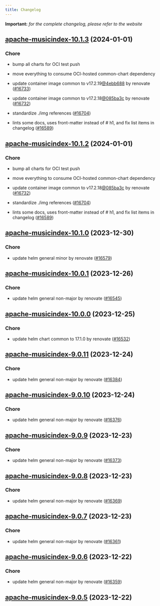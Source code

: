 ```yaml
---
title: Changelog
---
```


**Important:**
*for the complete changelog, please refer to the website*



## [apache-musicindex-10.1.3](https://github.com/truecharts/charts/compare/apache-musicindex-10.1.0...apache-musicindex-10.1.3) (2024-01-01)

### Chore



- bump all charts for OCI test push

- move everything to consume OCI-hosted common-chart dependency

- update container image common to v17.2.19[@4ebb688](https://github.com/4ebb688) by renovate ([#16733](https://github.com/truecharts/charts/issues/16733))

- update container image common to v17.2.18[@085ba3c](https://github.com/085ba3c) by renovate ([#16732](https://github.com/truecharts/charts/issues/16732))

- standardize ./img references ([#16704](https://github.com/truecharts/charts/issues/16704))

- lints some docs, uses front-matter instead of # h1, and fix list items in changelog ([#16589](https://github.com/truecharts/charts/issues/16589))


## [apache-musicindex-10.1.2](https://github.com/truecharts/charts/compare/apache-musicindex-10.1.0...apache-musicindex-10.1.2) (2024-01-01)

### Chore



- bump all charts for OCI test push

- move everything to consume OCI-hosted common-chart dependency

- update container image common to v17.2.18[@085ba3c](https://github.com/085ba3c) by renovate ([#16732](https://github.com/truecharts/charts/issues/16732))

- standardize ./img references ([#16704](https://github.com/truecharts/charts/issues/16704))

- lints some docs, uses front-matter instead of # h1, and fix list items in changelog ([#16589](https://github.com/truecharts/charts/issues/16589))
## [apache-musicindex-10.1.0](https://github.com/truecharts/charts/compare/apache-musicindex-10.0.1...apache-musicindex-10.1.0) (2023-12-30)

### Chore

- update helm general minor by renovate ([#16579](https://github.com/truecharts/charts/issues/16579))

## [apache-musicindex-10.0.1](https://github.com/truecharts/charts/compare/apache-musicindex-10.0.0...apache-musicindex-10.0.1) (2023-12-26)

### Chore

- update helm general non-major by renovate ([#16545](https://github.com/truecharts/charts/issues/16545))

## [apache-musicindex-10.0.0](https://github.com/truecharts/charts/compare/apache-musicindex-9.0.11...apache-musicindex-10.0.0) (2023-12-25)

### Chore

- update helm chart common to 17.1.0 by renovate ([#16532](https://github.com/truecharts/charts/issues/16532))

## [apache-musicindex-9.0.11](https://github.com/truecharts/charts/compare/apache-musicindex-9.0.10...apache-musicindex-9.0.11) (2023-12-24)

### Chore

- update helm general non-major by renovate ([#16384](https://github.com/truecharts/charts/issues/16384))

## [apache-musicindex-9.0.10](https://github.com/truecharts/charts/compare/apache-musicindex-9.0.9...apache-musicindex-9.0.10) (2023-12-24)

### Chore

- update helm general non-major by renovate ([#16376](https://github.com/truecharts/charts/issues/16376))

## [apache-musicindex-9.0.9](https://github.com/truecharts/charts/compare/apache-musicindex-9.0.8...apache-musicindex-9.0.9) (2023-12-23)

### Chore

- update helm general non-major by renovate ([#16373](https://github.com/truecharts/charts/issues/16373))

## [apache-musicindex-9.0.8](https://github.com/truecharts/charts/compare/apache-musicindex-9.0.7...apache-musicindex-9.0.8) (2023-12-23)

### Chore

- update helm general non-major by renovate ([#16369](https://github.com/truecharts/charts/issues/16369))

## [apache-musicindex-9.0.7](https://github.com/truecharts/charts/compare/apache-musicindex-9.0.6...apache-musicindex-9.0.7) (2023-12-23)

### Chore

- update helm general non-major by renovate ([#16361](https://github.com/truecharts/charts/issues/16361))

## [apache-musicindex-9.0.6](https://github.com/truecharts/charts/compare/apache-musicindex-9.0.5...apache-musicindex-9.0.6) (2023-12-22)

### Chore

- update helm general non-major by renovate ([#16359](https://github.com/truecharts/charts/issues/16359))

## [apache-musicindex-9.0.5](https://github.com/truecharts/charts/compare/apache-musicindex-9.0.4...apache-musicindex-9.0.5) (2023-12-22)

